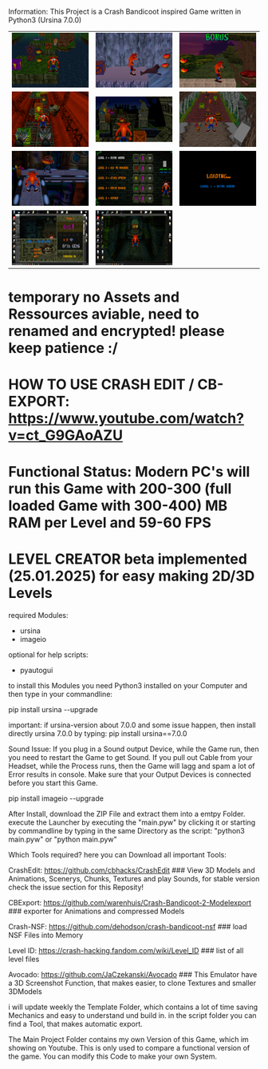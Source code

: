 Information: This Project is a Crash Bandicoot inspired Game written in Python3 (Ursina 7.0.0)
<table>
  <tr>
    <td><img src="screenshot/cb_01.jpg" width="300" /></td>
    <td><img src="screenshot/cb_02.jpg" width="300" /></td>
    <td><img src="screenshot/cb_03.jpg" width="300" /></td>
  </tr>
  <tr>
    <td><img src="screenshot/cb_04.jpg" width="300" /></td>
    <td><img src="screenshot/cb_05.jpg" width="300" /></td>
    <td><img src="screenshot/cb_06.jpg" width="300" /></td>
  </tr>
  <tr>
    <td><img src="screenshot/cb_07.jpg" width="300" /></td>
    <td><img src="screenshot/cb_08.jpg" width="300" /></td>
    <td><img src="screenshot/cb_09.jpg" width="300" /></td>
  </tr>
  <tr>
    <td><img src="screenshot/cb_10.jpg" width="300" /></td>
    <td><img src="screenshot/cb_11.jpg" width="300" /></td>
  </tr>
</table>

# temporary no Assets and Ressources aviable, need to renamed and encrypted! please keep patience :/ #
# HOW TO USE CRASH EDIT / CB-EXPORT: https://www.youtube.com/watch?v=ct_G9GAoAZU #

# Functional Status: Modern PC's will run this Game with 200-300 (full loaded Game with 300-400) MB RAM per Level and 59-60 FPS
# LEVEL CREATOR beta implemented (25.01.2025) for easy making 2D/3D Levels 

required Modules:
- ursina
- imageio

optional for help scripts:
- pyautogui

to install this Modules you need Python3 installed on your Computer and then type in your commandline:

pip install ursina --upgrade

important: if ursina-version about 7.0.0 and some issue happen, then install
directly ursina 7.0.0 by typing: pip install ursina==7.0.0

Sound Issue: If you plug in a Sound output Device, while the Game run, then
you need to restart the Game to get Sound. If you pull out Cable from your 
Headset, while the Process runs, then the Game will lagg and spam a lot of
Error results in console. Make sure that your Output Devices is connected before
you start this Game.

pip install imageio --upgrade

After Install, download the ZIP File and extract them into a emtpy Folder.
execute the Launcher by executing the "main.pyw" by clicking it or starting by
commandline by typing in the same Directory as the script: "python3 main.pyw" or "python main.pyw"

Which Tools required? here you can Download all important Tools:

CrashEdit: https://github.com/cbhacks/CrashEdit ### View 3D Models and Animations, Scenerys, Chunks, Textures and play Sounds, for stable version check the issue section for this Reposity!

CBExport:  https://github.com/warenhuis/Crash-Bandicoot-2-Modelexport ### exporter for Animations and compressed Models

Crash-NSF: https://github.com/dehodson/crash-bandicoot-nsf ### load NSF Files into Memory

Level ID:  https://crash-hacking.fandom.com/wiki/Level_ID ### list of all level files

Avocado:   https://github.com/JaCzekanski/Avocado ### This Emulator have a 3D Screenshot Function, that makes easier, to clone Textures and smaller 3DModels

i will update weekly the Template Folder, which contains a lot of time saving Mechanics and easy to understand und build in.
in the script folder you can find a Tool, that makes automatic export.

The Main Project Folder contains my own Version of this Game, which im showing on Youtube. This is only used to compare a functional version of the game.
You can modify this Code to make your own System.
